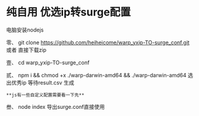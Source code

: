 # 纯自用 优选ip转surge配置
电脑安装nodejs

零、  git clone https://github.com/heiheicome/warp_yxip-TO-surge_conf.git 或者 直接下载zip

壹、 cd warp_yxip-TO-surge_conf

贰、  npm i && chmod +x ./warp-darwin-amd64 && ./warp-darwin-amd64  选出优秀ip 等待result.csv 生成


```**js有一些自定义配置需要看一下先**```
     
叁、  node index 导出surge.conf直接使用 
